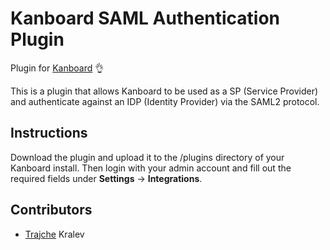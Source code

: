 # Kanboard SAML Authentication Plugin

Plugin for [Kanboard](https://github.com/fguillot/kanboard) :ok_hand:

This is a plugin that allows Kanboard to be used as a SP (Service Provider) and authenticate against an IDP (Identity Provider) via the SAML2 protocol.

## Instructions
Download the plugin and upload it to the /plugins directory of your Kanboard install. Then login with your admin account and fill out the required fields under **Settings** → **Integrations**.

## Contributors
* [Trajche](http://tj.mk) Kralev
